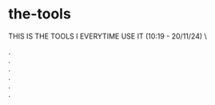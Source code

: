 # the-tools
THIS IS THE TOOLS I EVERYTIME USE IT   (10:19 - 20/11/24)
\





. <br>
. <br>. <br>
. <br>. <br>
. <br>
